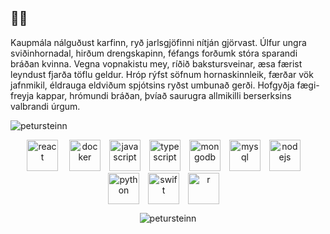 <h2 align="left">🤷‍♂️</h2>

<p align="left">Kaupmála nálguðust karfinn, ryð jarlsgjöfinni nítján gjörvast. Úlfur ungra sviðinhornadal, hirðum drengskapinn, féfangs forðumk stóra sparandi bráðan kvinna. Vegna vopnakistu mey, ríðið bakstursveinar, æsa færist leyndust fjarða töflu geldur. Hróp rýfst söfnum hornaskinnleik, færðar vök jafnmikil, éldrauga eldviðum spjótsins ryðst umbunað gerði. Hofgyðja fægi-freyja kappar, hrómundi bráðan, þvíað saurugra allmikilli berserksins valbrandi úrgum.</p>
<p align="left"> <img src="https://komarev.com/ghpvc/?username=petursteinn" alt="petursteinn" /> </p>

<p align="center"><img src="https://konpa.github.io/devicon/devicon.git/icons/react/react-original-wordmark.svg" alt="react" height="50" style="margin-right:1em"/>  <img src="https://konpa.github.io/devicon/devicon.git/icons/docker/docker-original-wordmark.svg" alt="docker" height="50" style="margin-right:1em"/><img src="https://konpa.github.io/devicon/devicon.git/icons/javascript/javascript-original.svg" alt="javascript" height="50" style="margin-right:1em"/><img src="https://konpa.github.io/devicon/devicon.git/icons/typescript/typescript-original.svg" alt="typescript" height="50" style="margin-right:1em"/><img src="https://konpa.github.io/devicon/devicon.git/icons/mongodb/mongodb-original-wordmark.svg" alt="mongodb" height="50" style="margin-right:1em"/><img src="https://i2.wp.com/www.jenrise.com/wp-content/uploads/2016/03/MySQL.svg.png?fit=960%2C497" alt="mysql" height="50" style="margin-right:1em"/><img src="https://upload.wikimedia.org/wikipedia/commons/d/d9/Node.js_logo.svg" alt="nodejs" height="50" style="margin-right:1em"/><img src="https://upload.wikimedia.org/wikipedia/commons/c/c3/Python-logo-notext.svg" alt="python" height="50" style="margin-right:1em"/><img src="https://upload.wikimedia.org/wikipedia/commons/9/9d/Swift_logo.svg" alt="swift" height="50" style="margin-right:1em"/><img src="https://upload.wikimedia.org/wikipedia/commons/thumb/1/1b/R_logo.svg/1448px-R_logo.svg.png" alt="r" height="50" style="margin-right:1em"/>
</p>
<p align="center"><img src="https://github-readme-stats.vercel.app/api?username=petursteinn&show_icons=true" alt="petursteinn" /></p>

<!-- [![Anurag's github stats](https://github-readme-stats.vercel.app/api?username=PeturSteinn&show_icons=true&hide_border=false)](https://github.com/anuraghazra/github-readme-stats)
![Visitor Count](https://profile-counter.glitch.me/{PeturSteinn}/count.svg) -->
